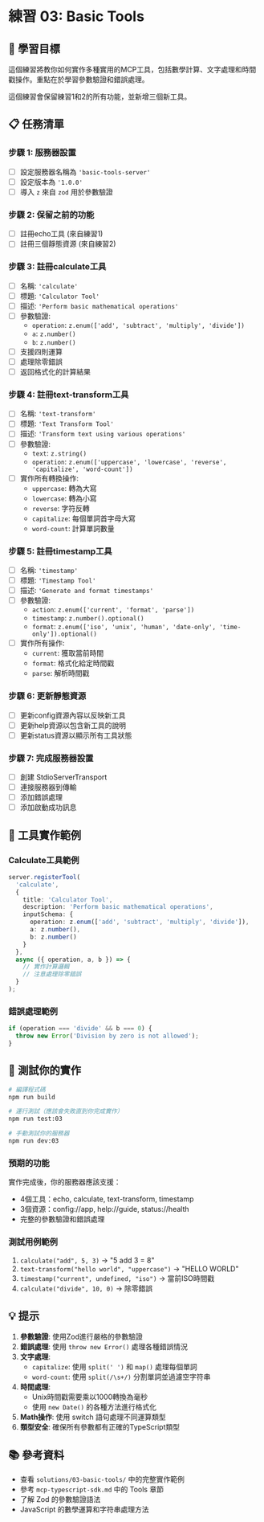 # 練習 03: Basic Tools

## 🎯 學習目標

這個練習將教你如何實作多種實用的MCP工具，包括數學計算、文字處理和時間戳操作。重點在於學習參數驗證和錯誤處理。

這個練習會保留練習1和2的所有功能，並新增三個新工具。

## 📋 任務清單

### 步驟 1: 服務器設置
- [ ] 設定服務器名稱為 `'basic-tools-server'`
- [ ] 設定版本為 `'1.0.0'`
- [ ] 導入 `z` 來自 `zod` 用於參數驗證

### 步驟 2: 保留之前的功能
- [ ] 註冊echo工具 (來自練習1)
- [ ] 註冊三個靜態資源 (來自練習2)

### 步驟 3: 註冊calculate工具
- [ ] 名稱: `'calculate'`
- [ ] 標題: `'Calculator Tool'`
- [ ] 描述: `'Perform basic mathematical operations'`
- [ ] 參數驗證:
  - `operation`: `z.enum(['add', 'subtract', 'multiply', 'divide'])`
  - `a`: `z.number()`
  - `b`: `z.number()`
- [ ] 支援四則運算
- [ ] 處理除零錯誤
- [ ] 返回格式化的計算結果

### 步驟 4: 註冊text-transform工具
- [ ] 名稱: `'text-transform'`
- [ ] 標題: `'Text Transform Tool'`
- [ ] 描述: `'Transform text using various operations'`
- [ ] 參數驗證:
  - `text`: `z.string()`
  - `operation`: `z.enum(['uppercase', 'lowercase', 'reverse', 'capitalize', 'word-count'])`
- [ ] 實作所有轉換操作:
  - `uppercase`: 轉為大寫
  - `lowercase`: 轉為小寫
  - `reverse`: 字符反轉
  - `capitalize`: 每個單詞首字母大寫
  - `word-count`: 計算單詞數量

### 步驟 5: 註冊timestamp工具
- [ ] 名稱: `'timestamp'`
- [ ] 標題: `'Timestamp Tool'`
- [ ] 描述: `'Generate and format timestamps'`
- [ ] 參數驗證:
  - `action`: `z.enum(['current', 'format', 'parse'])`
  - `timestamp`: `z.number().optional()`
  - `format`: `z.enum(['iso', 'unix', 'human', 'date-only', 'time-only']).optional()`
- [ ] 實作所有操作:
  - `current`: 獲取當前時間
  - `format`: 格式化給定時間戳
  - `parse`: 解析時間戳

### 步驟 6: 更新靜態資源
- [ ] 更新config資源內容以反映新工具
- [ ] 更新help資源以包含新工具的說明
- [ ] 更新status資源以顯示所有工具狀態

### 步驟 7: 完成服務器設置
- [ ] 創建 StdioServerTransport
- [ ] 連接服務器到傳輸
- [ ] 添加錯誤處理
- [ ] 添加啟動成功訊息

## 🔧 工具實作範例

### Calculate工具範例
```typescript
server.registerTool(
  'calculate',
  {
    title: 'Calculator Tool',
    description: 'Perform basic mathematical operations',
    inputSchema: {
      operation: z.enum(['add', 'subtract', 'multiply', 'divide']),
      a: z.number(),
      b: z.number()
    }
  },
  async ({ operation, a, b }) => {
    // 實作計算邏輯
    // 注意處理除零錯誤
  }
);
```

### 錯誤處理範例
```typescript
if (operation === 'divide' && b === 0) {
  throw new Error('Division by zero is not allowed');
}
```

## 🧪 測試你的實作

```bash
# 編譯程式碼
npm run build

# 運行測試（應該會失敗直到你完成實作）
npm run test:03

# 手動測試你的服務器
npm run dev:03
```

### 預期的功能
實作完成後，你的服務器應該支援：
- 4個工具：echo, calculate, text-transform, timestamp
- 3個資源：config://app, help://guide, status://health
- 完整的參數驗證和錯誤處理

### 測試用例範例
1. `calculate("add", 5, 3)` → "5 add 3 = 8"
2. `text-transform("hello world", "uppercase")` → "HELLO WORLD"
3. `timestamp("current", undefined, "iso")` → 當前ISO時間戳
4. `calculate("divide", 10, 0)` → 除零錯誤

## 💡 提示

1. **參數驗證**: 使用Zod進行嚴格的參數驗證
2. **錯誤處理**: 使用 `throw new Error()` 處理各種錯誤情況
3. **文字處理**: 
   - `capitalize`: 使用 `split(' ')` 和 `map()` 處理每個單詞
   - `word-count`: 使用 `split(/\s+/)` 分割單詞並過濾空字符串
4. **時間處理**: 
   - Unix時間戳需要乘以1000轉換為毫秒
   - 使用 `new Date()` 的各種方法進行格式化
5. **Math操作**: 使用 switch 語句處理不同運算類型
6. **類型安全**: 確保所有參數都有正確的TypeScript類型

## 📚 參考資料

- 查看 `solutions/03-basic-tools/` 中的完整實作範例
- 參考 `mcp-typescript-sdk.md` 中的 Tools 章節
- 了解 Zod 的參數驗證語法
- JavaScript 的數學運算和字符串處理方法